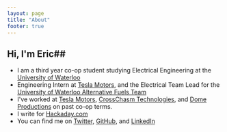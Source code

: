 ```yaml
---
layout: page
title: "About"
footer: true
---
```


## Hi, I'm Eric##
* I am a third year co-op student studying Electrical Engineering at the 
  [University of Waterloo](http://uwaterloo.ca)
* Engineering Intern at
  [Tesla Motors](http://teslamotors.com), and the Electrical Team Lead for the 
  [University of Waterloo Alternative Fuels Team](http://uwaft.com)
* I've worked at [Tesla Motors](http://teslamotors.com), [CrossChasm Technologies](http://crosschasm.com), and [Dome Productions](http://www.domeprod.com) on past co-op terms.
* I write for [Hackaday.com](http://hackaday.com)
* You can find me on [Twitter](http://twitter.com/ericevenchick),
  [GitHub](http://github.com/ericevenchick), and 
  [LinkedIn](http://www.linkedin.com/pub/eric-evenchick/27/b5/796)
